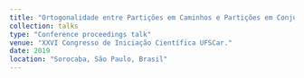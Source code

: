 ```yaml
---
title: "Ortogonalidade entre Partições em Caminhos e Partições em Conjuntos Independentes para Digrafos Bipartidos."
collection: talks
type: "Conference proceedings talk"
venue: "XXVI Congresso de Iniciação Científica UFSCar."
date: 2019
location: "Sorocaba, São Paulo, Brasil"
---
```

